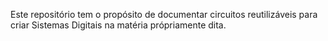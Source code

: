 Este repositório tem o propósito de documentar circuitos reutilizáveis para criar Sistemas Digitais na matéria própriamente dita.
